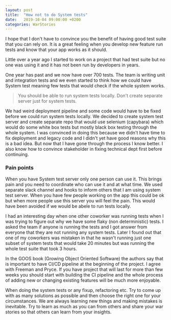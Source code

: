 ```yaml
---
layout: post
title:  "How not to do System tests"
date:   2019-10-04 09:00:00 +0200
categories: WarStories
---
```


I hope that I don't have to convince you the benefit of having good test suite that you can rely on. It is a great feeling when you develop new feature run tests and know that your app works as it should.

Little over a year ago I started to work on a project that had test suite but no one was using it and it has not been run by developers in years.

One year has past and we now have over 700 tests. The team is writing unit and integration tests and we even started to think how we could have System test meaning few tests that would check if the whole system works.

> You should be able to run system tests locally. Don't create separate server just for system tests.

We had weird deployment pipeline and some code would have to be fixed before we could run system tests locally. We decided to create system test server and create separate repo that would use selenium (capybara) which would do some white box tests but mostly black box testing through the whole system. I was convinced in doing this because we didn't have time to fix deployment and legacy code and I didn't yet have good reasons why this is a bad idea. But now that I have gone through the process I know better. I also know how to convince stakeholder in fixing technical dept first before continuing.

### Pain points
When you have System test server only one person can use it. This brings pain and you need to coordinate who can use it and at what time. We used separate slack channel and hooks to inform others that I am using system test server. When you have few people working on the app this could be ok but when more people use this server you will feel the pain. This would have been avoided if we would be abele to run tests locally.

I had an interesting day when one other coworker was running tests when I was trying to figure out why we have some flaky (non deterministic) tests. I asked the team if anyone is running the tests and I got answer from everyone that they are not running any system tests. Later I found out that one of my coworkers was mistaken in that he wasn't running just one subset of system tests that would take 20 minutes but was running the whole test suite that took 3 hours.

In the GOOS book (Growing Object Oriented Software) the authors say that is important to have CI/CD pipeline at the beginning of the project. I agree with Freeman and Pryce. If you have project that will last for more than few weeks you should start with building the CI pipeline and the whole process of adding new or changing existing features will be much more enjoyable.

When doing the system tests or any fixup, refactoring etc. Try to come up with as many solutions as possible and then choose the right one for your circumstances. We are always learning new things and making mistakes is inevitable. Try to learn as much as you can from others and share your war stories so that others can learn from your insights.
